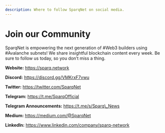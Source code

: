 ```yaml
---
description: Where to follow SparqNet on social media.
---
```


# Join our Community

SparqNet is empowering the next generation of #Web3 builders using #Avalanche subnets! We share insightful blockchain content every week. Be sure to follow us today, so you don’t miss a thing.

**Website:** https://sparq.network

**Discord:** https://discord.gg/VMKrxF7vwu

**Twitter:** https://twitter.com/SparqNet

**Telegram:** https://t.me/SparqOfficial

**Telegram Announcements:** https://t.me/s/Sparq\_News

**Medium:** https://medium.com/@SparqNet

**LinkedIn:** https://www.linkedin.com/company/sparq-network
